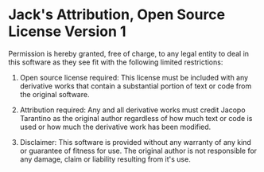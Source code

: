 # Jack's Attribution, Open Source License Version 1

Permission is hereby granted, free of charge, to any legal entity to deal in this software as they see fit with the following limited restrictions:

1. Open source license required: This license must be included with any derivative works that contain a substantial portion of text or code from the original software.

2. Attribution required: Any and all derivative works must credit Jacopo Tarantino as the original author regardless of how much text or code is used or how much the derivative work has been modified.

3. Disclaimer: This software is provided without any warranty of any kind or guarantee of fitness for use. The original author is not responsible for any damage, claim or liability resulting from it's use.
